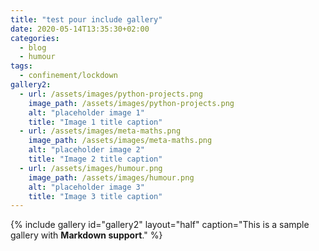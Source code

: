 ```yaml
---
title: "test pour include gallery"
date: 2020-05-14T13:35:30+02:00
categories:
  - blog
  - humour
tags:
  - confinement/lockdown
gallery2:
  - url: /assets/images/python-projects.png
    image_path: /assets/images/python-projects.png
    alt: "placeholder image 1"
    title: "Image 1 title caption"
  - url: /assets/images/meta-maths.png
    image_path: /assets/images/meta-maths.png
    alt: "placeholder image 2"
    title: "Image 2 title caption"
  - url: /assets/images/humour.png
    image_path: /assets/images/humour.png
    alt: "placeholder image 3"
    title: "Image 3 title caption"
---
```


{% include gallery id="gallery2" layout="half" caption="This is a sample gallery with **Markdown support**." %}